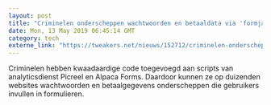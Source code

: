 ```yaml
---
layout: post
title: "Criminelen onderscheppen wachtwoorden en betaaldata via 'formjacking' - update"
date: Mon, 13 May 2019 06:45:14 GMT
category: tech
externe_link: "https://tweakers.net/nieuws/152712/criminelen-onderscheppen-wachtwoorden-en-betaaldata-via-formjacking.html"
---
```


Criminelen hebben kwaadaardige code toegevoegd aan scripts van analyticsdienst Picreel en Alpaca Forms. Daardoor kunnen ze op duizenden websites wachtwoorden en betaalgegevens onderscheppen die gebruikers invullen in formulieren.<img src="http://feeds.feedburner.com/~r/tweakers/mixed/~4/hicGMNg2mlg" height="1" width="1" alt=""/>
